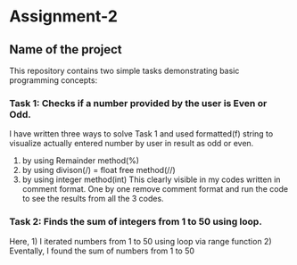 # Assignment-2
## Name of the project
This repository contains two simple tasks demonstrating basic programming concepts:
### Task 1: Checks if a number provided by the user is Even or Odd.
I have written three ways to solve Task 1 and used formatted(f) string to visualize actually entered number by user in result as odd or even.
1) by using Remainder method(%)
2) by using divison(/) = float free method(//)
3) by using integer method(int)
This clearly visible in my codes written in comment format.
One by one remove comment format and run the code to see the results from all the 3 codes.
### Task 2: Finds the sum of integers from 1 to 50 using loop.
Here, 1) I iterated numbers from 1 to 50 using loop via range function
2) Eventally, I found the sum of numbers from 1 to 50
